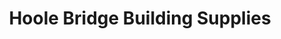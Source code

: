 ---
title: "Hoole Bridge Building Supplies"
url: /chester/hoole-bridge-building-supplies/
shop: trade
---